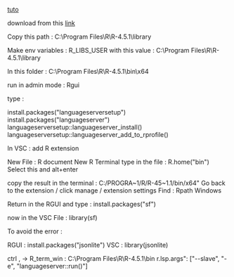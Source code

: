 [tuto](https://www.youtube.com/watch?v=k79H8EeR5Jo)

download from this [link](https://cran.r-project.org/bin/windows/base/)

Copy this path : C:\Program Files\R\R-4.5.1\library

Make env variables : R_LIBS_USER with this value : C:\Program Files\R\R-4.5.1\library

In this folder : C:\Program Files\R\R-4.5.1\bin\x64

run in admin mode : Rgui

type :

 install.packages("languageserversetup")
 install.packages("languageserver")
 languageserversetup::languageserver_install()
 languageserversetup::languageserver_add_to_rprofile()

In VSC : add R extension 

New File : R document
New R Terminal
type in the file : R.home("bin")
Select this and alt+enter

copy the result in the terminal : C:/PROGRA~1/R/R-45~1.1/bin/x64"
Go back to the extension / click manage / extension settings
Find : Rpath Windows 

Return in the RGUI and type : install.packages("sf")

now in the VSC File : library(sf)

To avoid the error : 

RGUI : install.packages("jsonlite")
VSC : library(jsonlite) 

ctrl , -> 
R_term_win : C:\Program Files\R\R-4.5.1\bin
r.lsp.args": ["--slave", "-e", "languageserver::run()"]